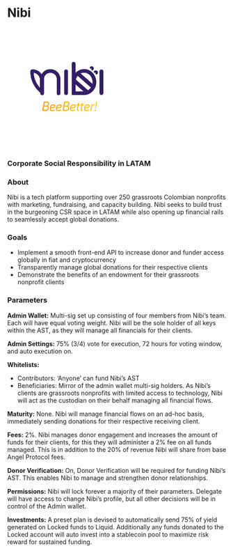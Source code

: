 # Nibi

![nibi](../../assets/examples/nibi.png "nibi")

### Corporate Social Responsibility in LATAM

### About

Nibi is a tech platform supporting over 250 grassroots Colombian nonprofits with marketing, fundraising, and capacity building. Nibi seeks to build trust in the burgeoning CSR space in LATAM while also opening up financial rails to seamlessly accept global donations.

### Goals

- Implement a smooth front-end API to increase donor and funder access globally in fiat and cryptocurrency
- Transparently manage global donations for their respective clients
- Demonstrate the benefits of an endowment for their grassroots nonprofit clients

### Parameters

**Admin Wallet:**  Multi-sig set up consisting of four members from Nibi’s team. Each will have equal voting weight. Nibi will be the sole holder of all keys within the AST, as they will manage all financials for their clients.

**Admin Settings:** 75% (3/4) vote for execution, 72 hours for voting window, and auto execution on.

**Whitelists:**
- Contributors: ‘Anyone’ can fund Nibi’s AST
- Beneficiaries: Mirror of the admin wallet multi-sig holders. As Nibi’s clients are grassroots nonprofits with limited access to technology, Nibi will act as the custodian on their behalf managing all financial flows. 

**Maturity:** None. Nibi will manage financial flows on an ad-hoc basis, immediately sending donations for their respective receiving client.

**Fees:** 2%. Nibi manages donor engagement and increases the amount of funds for their clients, for this they will administer a 2% fee on all funds managed. This is in addition to the 20% of revenue Nibi will share from base Angel Protocol fees.

**Donor Verification:** On, Donor Verification will be required for funding Nibi’s AST. This enables Nibi to manage and strengthen donor relationships. 

**Permissions:** Nibi will lock forever a majority of their parameters. Delegate will have access to change Nibi’s profile, but all other decisions will be in control of the Admin wallet.

**Investments:** A preset plan is devised to automatically send 75% of yield generated on Locked funds to Liquid. Additionally any funds donated to the Locked account will auto invest into a stablecoin pool to maximize risk reward for sustained funding.
	